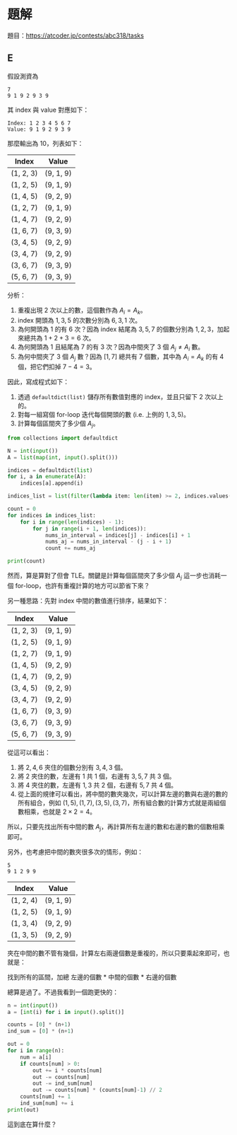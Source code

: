 # 題解

題目：https://atcoder.jp/contests/abc318/tasks

## E

假設測資為

```
7
9 1 9 2 9 3 9
```

其 index 與 value 對應如下：

```
Index: 1 2 3 4 5 6 7
Value: 9 1 9 2 9 3 9
```

那麼輸出為 10，列表如下：

| Index     | Value     |
|-----------|-----------|
| (1, 2, 3) | (9, 1, 9) |
| (1, 2, 5) | (9, 1, 9) |
| (1, 4, 5) | (9, 2, 9) |
| (1, 2, 7) | (9, 1, 9) |
| (1, 4, 7) | (9, 2, 9) |
| (1, 6, 7) | (9, 3, 9) |
| (3, 4, 5) | (9, 2, 9) |
| (3, 4, 7) | (9, 2, 9) |
| (3, 6, 7) | (9, 3, 9) |
| (5, 6, 7) | (9, 3, 9) |

分析：

1. 重複出現 2 次以上的數，這個數作為 $A_i = A_k$。
2. index 開頭為 $1, 3, 5$ 的次數分別為 $6, 3, 1$ 次。
3. 為何開頭為 $1$ 的有 $6$ 次？因為 index 結尾為 $3, 5, 7$ 的個數分別為 $1, 2, 3$，加起來總共為 $1+2+3=6$ 次。
4. 為何開頭為 $1$ 且結尾為 $7$ 的有 $3$ 次？因為中間夾了 $3$ 個 $A_j \neq A_i$ 數。
5. 為何中間夾了 $3$ 個 $A_j$ 數？因為 $[1, 7]$ 總共有 $7$ 個數，其中為 $A_i = A_k$ 的有 $4$ 個，把它們扣掉 $7-4=3$。

因此，寫成程式如下：

1. 透過 `defaultdict(list)` 儲存所有數值對應的 index，並且只留下 2 次以上的。
2. 對每一組寫個 for-loop 迭代每個開頭的數 (i.e. 上例的 $1, 3, 5$)。
3. 計算每個區間夾了多少個 $A_j$。

```python
from collections import defaultdict

N = int(input())
A = list(map(int, input().split()))

indices = defaultdict(list)
for i, a in enumerate(A):
    indices[a].append(i)

indices_list = list(filter(lambda item: len(item) >= 2, indices.values()))

count = 0
for indices in indices_list:
    for i in range(len(indices) - 1):
        for j in range(i + 1, len(indices)):
            nums_in_interval = indices[j] - indices[i] + 1
            nums_aj = nums_in_interval - (j - i + 1)
            count += nums_aj

print(count)
```

然而，算是算對了但會 TLE。關鍵是計算每個區間夾了多少個 $A_j$ 這一步也消耗一個 for-loop，也許有重複計算的地方可以節省下來？

另一種思路：先對 index 中間的數值進行排序，結果如下：

| Index     | Value     |
|-----------|-----------|
| (1, 2, 3) | (9, 1, 9) |
| (1, 2, 5) | (9, 1, 9) |
| (1, 2, 7) | (9, 1, 9) |
| (1, 4, 5) | (9, 2, 9) |
| (1, 4, 7) | (9, 2, 9) |
| (3, 4, 5) | (9, 2, 9) |
| (3, 4, 7) | (9, 2, 9) |
| (1, 6, 7) | (9, 3, 9) |
| (3, 6, 7) | (9, 3, 9) |
| (5, 6, 7) | (9, 3, 9) |

從這可以看出：

1. 將 $2, 4, 6$ 夾住的個數分別有 $3, 4, 3$ 個。
2. 將 $2$ 夾住的數，左邊有 $1$ 共 $1$ 個，右邊有 $3, 5, 7$ 共 $3$ 個。
3. 將 $4$ 夾住的數，左邊有 $1, 3$ 共 $2$ 個，右邊有 $5, 7$ 共 $4$ 個。
4. 從上面的規律可以看出，將中間的數夾幾次，可以計算左邊的數與右邊的數的所有組合，例如 $(1, 5), (1, 7), (3, 5), (3, 7)$，所有組合數的計算方式就是兩組個數相乘，也就是 $2 \times 2 = 4$。

所以，只要先找出所有中間的數 $A_j$，再計算所有左邊的數和右邊的數的個數相乘即可。

另外，也考慮把中間的數夾很多次的情形，例如：

```
5
9 1 2 9 9
```

| Index     | Value     |
|-----------|-----------|
| (1, 2, 4) | (9, 1, 9) |
| (1, 2, 5) | (9, 1, 9) |
| (1, 3, 4) | (9, 2, 9) |
| (1, 3, 5) | (9, 2, 9) |

夾在中間的數不管有幾個，計算左右兩邊個數是重複的，所以只要乘起來即可，也就是：

找到所有的區間，加總 左邊的個數 * 中間的個數 * 右邊的個數

總算是過了。不過我看到一個跑更快的：

```python
n = int(input())
a = [int(i) for i in input().split()]

counts = [0] * (n+1)
ind_sum = [0] * (n+1)

out = 0
for i in range(n):
    num = a[i]
    if counts[num] > 0:
        out += i * counts[num]
        out -= counts[num]
        out -= ind_sum[num]
        out -= counts[num] * (counts[num]-1) // 2
    counts[num] += 1
    ind_sum[num] += i
print(out)
```

這到底在算什麼？

